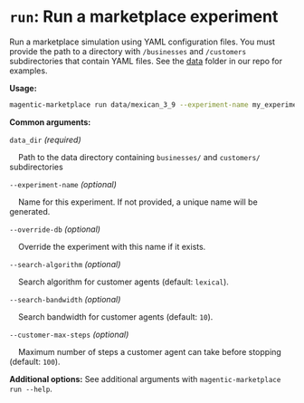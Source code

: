 # `run`: Run a marketplace experiment

Run a marketplace simulation using YAML configuration files. You must provide the path to a directory with `/businesses` and `/customers` subdirectories that contain YAML files. See the [data](https://github.com/microsoft/multi-agent-marketplace/tree/main/data) folder in our repo for examples.

**Usage:**

```bash
magentic-marketplace run data/mexican_3_9 --experiment-name my_experiment
```

**Common arguments:**

`data_dir` _(required)_

&nbsp;&nbsp;&nbsp;&nbsp;Path to the data directory containing `businesses/` and `customers/` subdirectories

`--experiment-name` _(optional)_

&nbsp;&nbsp;&nbsp;&nbsp;Name for this experiment. If not provided, a unique name will be generated.

`--override-db` _(optional)_

&nbsp;&nbsp;&nbsp;&nbsp;Override the experiment with this name if it exists.

`--search-algorithm` _(optional)_

&nbsp;&nbsp;&nbsp;&nbsp;Search algorithm for customer agents (default: `lexical`).

`--search-bandwidth` _(optional)_

&nbsp;&nbsp;&nbsp;&nbsp;Search bandwidth for customer agents (default: `10`).

`--customer-max-steps` _(optional)_

&nbsp;&nbsp;&nbsp;&nbsp;Maximum number of steps a customer agent can take before stopping (default: `100`).

**Additional options:** See additional arguments with `magentic-marketplace run --help`.
